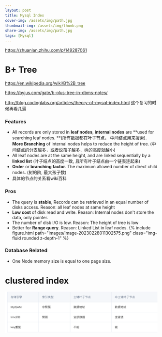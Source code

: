 ```yaml
---
layout: post
title: Mysql Index
cover-img: /assets/img/path.jpg
thumbnail-img: /assets/img/thumb.png
share-img: /assets/img/path.jpg
tags: [Mysql]
---
```




https://zhuanlan.zhihu.com/p/149287061

# B+ Tree

https://en.wikipedia.org/wiki/B%2B_tree

https://byjus.com/gate/b-plus-tree-in-dbms-notes/

http://blog.codinglabs.org/articles/theory-of-mysql-index.html  这个复习的时候再看几遍

### Features

* All records are only stored in **leaf nodes**,  **internal nodes** are **used for searching leaf nodes. **(所有数据都在叶子节点， 中间结点用来搜索).   **More Branching** of internal nodes helps to reduce the height of tree. (中间结点的分支越多，或者说孩子越多，树的高度就越小)
* All leaf nodes are at the same height, and are linked sequentially by a **linked list**  (叶子结点的高度一致, 且所有叶子结点由一个链表连起来)
* **Order** or **branching factor**. The maximum allowed number of direct child nodes.    (树的阶, 最大孩子数)
* 具体的节点的关系看wiki百科

### Pros

* The query is **stable**, Records can be retrieved in an equal number of disks access.    Reason: all leaf nodes at same height
* **Low cost** of disk read and write.     Reason: Internal nodes don't store the data, only pointer.
* The number of disk I/O is low.      Reason: The height of tree is low
* Better for **Range query**.    Reason: Linked List in leaf nodes.
{% include figure.html path="images/image-20230228011302575.png" class="img-fluid rounded z-depth-1" %}

<!--<img src="images/image-20230228011302575.png" alt="image-20230228011302575" style="zoom: 50%;" /> -->

### Database Related 

* One Node memory size is equal to one page size.



# clustered index 

![image-20230228012143000](images/image-20230228012143000.png)

